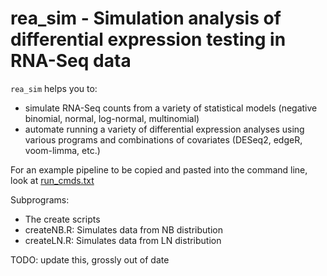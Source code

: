 rea_sim - Simulation analysis of differential expression testing in RNA-Seq data
========================================================

`rea_sim` helps you to:

- simulate RNA-Seq counts from a variety of statistical models (negative binomial, normal, log-normal, multinomial)
- automate running a variety of differential expression analyses using various programs and combinations of covariates (DESeq2, edgeR, voom-limma, etc.)

For an example pipeline to be copied and pasted into the command line, look at [run_cmds.txt](run_cmds.txt)

Subprograms:
- The create scripts
- createNB.R: Simulates data from NB distribution
- createLN.R: Simulates data from LN distribution

TODO: update this, grossly out of date
